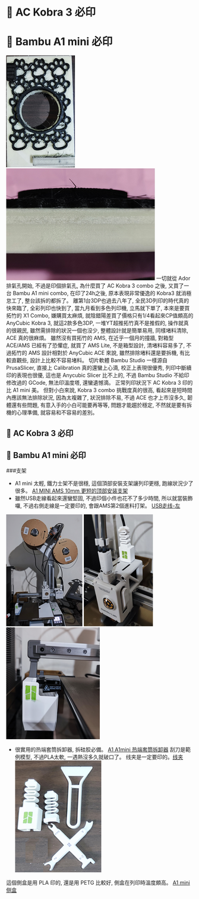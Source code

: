 # 🎡 AC Kobra 3 必印
# 🎡 Bambu A1 mini 必印

![FailAirDuct](./img/2024/240922-FailAirDuct2.png)
![FailAirDuct](./img/2024/240922-FailAirDuct.png)
一切就從 Ador 排氣孔開始, 不過是印個排氣孔, 為什麼買了 AC Kobra 3 combo 之後, 
又買了一台 Bambu A1 mini combo, 在印了24h之後, 原本表現非常優逸的 Kobra3 就消極
怠工了, 整台該拆的都拆了。
離第1台3DP也過去八年了, 全民3D列印的時代真的快來臨了, 全彩列印也快到了, 
當九月看到多色列印機, 立馬就下單了, 本來是要買拓竹的 X1 Combo, 嫌購買太麻煩, 
就陰錯陽差買了價格只有1/4看起來CP值頗高的 AnyCubic Kobra 3, 
就這2款多色3DP, 一堆YT超推拓竹真不是推假的, 操作就真的很親民, 
雖然需排除的狀況一個也沒少, 整體設計就是簡單易用, 同樣堵料清除, ACE 真的很麻煩。
雖然沒有買拓竹的 AMS, 在近乎一個月的撞牆, 對箱型 ACE/AMS 已經有了恐懼症, 
就買了 AMS Lite, 不是箱型設計, 清堵料容易多了, 不過拓竹的 AMS 設計相對於
AnyCubic ACE 來說, 雖然排除堵料還是要拆機, 有比較直觀些, 設計上比較不容易堵料。
切片軟體 Bambu Studio 一樣源自 PrusaSlicer, 直接上 Calibration 真的還蠻上心滴, 
校正上表現很優秀, 列印中斷續印的表現也很優, 這也是 Anycubic Slicer 比不上的, 
不過 Bambu Studio 不給印修改過的 GCode, 無法印溫度塔, 還蠻遺憾滴。
正常列印狀況下 AC Kobra 3 印的比 A1 mini 美。
但對小白來說, Kobra 3 combo 挑戰度真的很高, 看起來是短時間內應該無法排除狀況, 
因為太複雜了, 狀況排除不易, 不過 ACE 也才上市沒多久, 韌體還有些問題, 
有意入手的小白可能要再等等, 問題才能趨於穩定, 不然就是要有拆機的心理準備, 
就容易和不容易的差別。


## 🎡 AC Kobra 3 必印

## 🎡 Bambu A1 mini 必印

###支架 
* A1 mini 太輕, 鐵力士架不是很穩, 這個頂部安裝支架讓列印更穩, 跑線狀況少了很多。
 [A1 MINI AMS 10mm 更短的顶部安装支架](https://makerworld.com/zh/models/110341)
* 雖然USB走線看起來還蠻堅固, 不過印個小件也花不了多少時間, 所以就當裝飾囉, 
  不過右側走線是一定要印的, 會跟AMS第2個進料打架。
  [USB走线-左](https://makerworld.com/zh/models/447966)

![241006-支架](./img/2024/241006-支架.png)
![241006-USB走线](./img/2024/241006-USB走线.png)
![241006-屎盆](./img/2024/241006-屎盆.png)

* 很實用的热端套筒拆卸器, 拆硅胶必備。
[A1 A1mini 热端套筒拆卸器](https://makerworld.com/zh/models/422022)
刮刀是範例模型, 不過PLA太軟, 一遇熱沒多久就破口了。
线夹是一定要印的。[线夹](https://makerworld.com/zh/models/96692)
![241006-工具](./img/2024/241006-工具.png)

這個側盒是用 PLA 印的, 還是用 PETG 比較好, 側盒在列印時溫度頗高。
[A1 mini 侧盒](https://makerworld.com/zh/models/80945)



